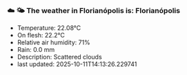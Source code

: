 ### ☁️ 🌤️  The weather in Florianópolis is: Florianópolis

- Temperature: 22.08°C
- On flesh: 22.2°C
- Relative air humidity: 71%
- Rain: 0.0 mm
- Description: Scattered clouds
- last updated: 2025-10-11T14:13:26.229741
